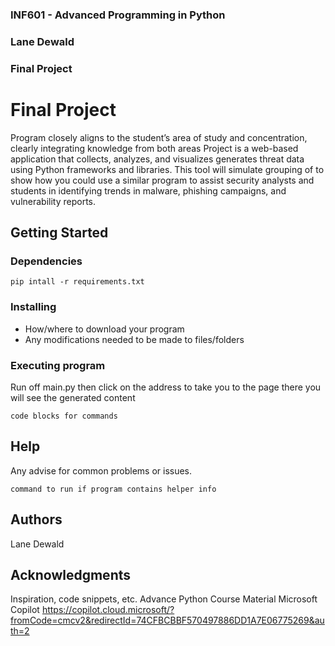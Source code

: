 ### INF601 - Advanced Programming in Python
### Lane Dewald
### Final Project


# Final Project

Program closely aligns to the
student’s area of study and
concentration, clearly
integrating knowledge from
both areas
Project is a web-based application that collects, analyzes, and visualizes generates threat data using Python frameworks and libraries. 
This tool will simulate grouping of to show how you could use a similar program to assist security analysts and students 
in identifying trends in malware, phishing campaigns, and vulnerability reports.

## Getting Started

### Dependencies
```
pip intall -r requirements.txt
```
### Installing

* How/where to download your program
* Any modifications needed to be made to files/folders

### Executing program

Run off main.py then click on the address to take you to the page there you will see the generated content
```
code blocks for commands
```

## Help

Any advise for common problems or issues.
```
command to run if program contains helper info
```

## Authors

Lane Dewald

## Acknowledgments

Inspiration, code snippets, etc.
Advance Python Course Material 
Microsoft Copilot https://copilot.cloud.microsoft/?fromCode=cmcv2&redirectId=74CFBCBBF570497886DD1A7E06775269&auth=2